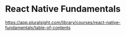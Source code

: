# React Native Fundamentals

https://app.pluralsight.com/library/courses/react-native-fundamentals/table-of-contents

